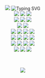 <div align="center">
  <!-- 헤더 -->
  <img src="https://capsule-render.vercel.app/api?type=waving&height=150&color=0:ff6623,100:ff67d5&section=header&fontColor=ffffff&animation=twinkling&descSize=15&descAlign=100"/>
  <img src="https://readme-typing-svg.demolab.com?font=Doto&weight=900&pause=10&color=black&background=F8F8F800&center=true&width=435&lines=Welcome+to+my+GitHub" alt="Typing SVG" />

  <!-- 스택 -->
  </br>
  <img src="https://img.shields.io/badge/Java-007396?style=flat-square&logo=Java&logoColor=white" />
  <img src="https://img.shields.io/badge/Spring-6DB33F?style=flat-square&logo=Spring&logoColor=white" />
  <img src="https://img.shields.io/badge/SpringBoot-6DB33F?style=flat-square&logo=Spring&logoColor=white" />

  </br>
  <img src="https://img.shields.io/badge/Amazon-FF9900?style=flat-square&logo=Amazon&logoColor=white" />
  <img src="https://img.shields.io/badge/Amazon%20EC2-FF9900?style=flat-square&logo=Amazon%20EC2&logoColor=white" />
  <img src="https://img.shields.io/badge/Amazon%20RDS-527FFF?style=flat-square&logo=Amazon%20RDS&logoColor=white" />

  </br>
  <img src="https://img.shields.io/badge/Apache%20Tomcat-F8DC75?style=flat-square&logo=Apache%20Tomcat&logoColor=white" />
  <img src="https://img.shields.io/badge/Linux-FCC624?style=flat-square&logo=Linux&logoColor=white" />

  </br>
  <img src="https://img.shields.io/badge/Git-F05032?style=flat-square&logo=Git&logoColor=white" />
  <img src="https://img.shields.io/badge/GitHub-181717?style=flat-square&logo=GitHub&logoColor=white" />
  <img src="https://img.shields.io/badge/Slack-4A154B?style=flat-square&logo=Slack&logoColor=white" />
  <img src="https://img.shields.io/badge/Jira-0052CC?style=flat-square&logo=Jira&logoColor=white" />

  </br>
  <img src="https://img.shields.io/badge/Swagger-85EA2D?style=flat-square&logo=Swagger&logoColor=white" />
  <img src="https://img.shields.io/badge/Confluence-172B4D?style=flat-square&logo=Confluence&logoColor=white" />
  <img src="https://img.shields.io/badge/Gradle-02303A?style=flat-square&logo=Gradle&logoColor=white" />
  <img src="https://img.shields.io/badge/JSON-000000?style=flat-square&logo=JSON&logoColor=white" />

  </br>
  <img src="https://img.shields.io/badge/jQuery-0769AD?style=flat-square&logo=jQuery&logoColor=white" />
  <img src="https://img.shields.io/badge/JSP-007396?style=flat-square&logo=JSP&logoColor=white" />
  <img src="https://img.shields.io/badge/MySQL-4479A1?style=flat-square&logo=MySQL&logoColor=white" />
  <img src="https://img.shields.io/badge/MariaDB-003545?style=flat-square&logo=MariaDB&logoColor=white" />

  </br>
  <img src="https://img.shields.io/badge/HTML-E34F26?style=flat-square&logo=HTML5&logoColor=white" />
  <img src="https://img.shields.io/badge/CSS-1572B6?style=flat-square&logo=CSS3&logoColor=white" />
  <img src="https://img.shields.io/badge/Bootstrap-7952B3?style=flat-square&logo=Bootstrap&logoColor=white" />

  </br></br>
  <img src="https://github-readme-stats.vercel.app/api?username=syoung522&show_icons=true&theme=cobalt"/>

</div>





<!--
**syoung522/syoung522** is a ✨ _special_ ✨ repository because its `README.md` (this file) appears on your GitHub profile.

Here are some ideas to get you started:

- 🔭 I’m currently working on ...
- 🌱 I’m currently learning ...
- 👯 I’m looking to collaborate on ...
- 🤔 I’m looking for help with ...
- 💬 Ask me about ...
- 📫 How to reach me: ...
- 😄 Pronouns: ...
- ⚡ Fun fact: ...
-->


